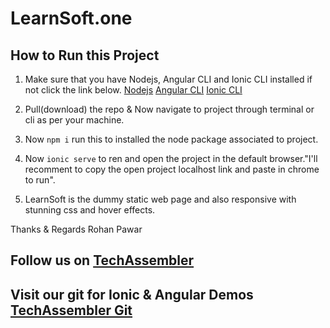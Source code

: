 ﻿# LearnSoft.one

## How to Run this Project
1. Make sure that you have Nodejs, Angular CLI and Ionic CLI installed if not click the link below.
[Nodejs](https://nodejs.org/en/)
[Angular CLI](https://cli.angular.io/)
[Ionic CLI](https://ionicframework.com/docs/intro/cli)
   
2. Pull(download) the repo & Now navigate to project through terminal or cli as per your machine.
3. Now `npm i` run this to installed the node package associated to project.
4. Now `ionic serve` to ren and open the project in the default browser."I'll recomment to copy the open project localhost link and paste in chrome to run".
5. LearnSoft is the dummy static web page and also responsive with stunning css and hover effects.

Thanks & Regards
Rohan Pawar

## Follow us on [TechAssembler](https://www.youtube.com/c/techassembler)
## Visit our git for Ionic & Angular Demos [TechAssembler Git](https://github.com/techassembler/Ionic-5-Angular)
